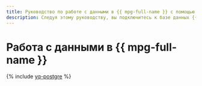 ```yaml
---
title: Руководство по работе с данными в {{ mpg-full-name }} c помощью {{ yq-full-name }}
description: Следуя этому руководству, вы подключитесь к базе данных {{ mpg-full-name }} и выполните запросы к ней из ноутбука {{ jlab }}Lab с помощью {{ yq-full-name }}.
---
```


# Работа с данными в {{ mpg-full-name }}

{% include [yq-postgre](../../_tutorials/ml-ai/yq-postgre.md) %}
